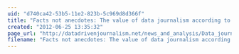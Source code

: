 ```yaml
---
uid: "d740ca42-53b5-11e2-823b-5c969d8d366f"
title: "Facts not anecdotes: The value of data journalism according to Matt Stiles | News & Analysis | Data Driven Journalism"
created: "2012-06-25 13:35:32"
page_url: "http://datadrivenjournalism.net/news_and_analysis/Data_journalism_at_NPR_Interview_with_Matt_Stiles"
filename: "Facts not anecdotes: The value of data journalism according to Matt Stiles | News & Analysis | Data Driven Journalism.html"
---
```

